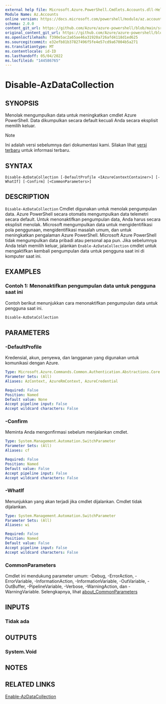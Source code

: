 ```yaml
---
external help file: Microsoft.Azure.PowerShell.Cmdlets.Accounts.dll-Help.xml
Module Name: Az.Accounts
online version: https://docs.microsoft.com/powershell/module/az.accounts/disable-azdatacollection
schema: 2.0.0
content_git_url: https://github.com/Azure/azure-powershell/blob/main/src/Accounts/Accounts/help/Disable-AzDataCollection.md
original_content_git_url: https://github.com/Azure/azure-powershell/blob/main/src/Accounts/Accounts/help/Disable-AzDataCollection.md
ms.openlocfilehash: f390e5ac2a65ae46a31920a726afd4118d1ed625
ms.sourcegitcommit: e32efb81b37827496f5fe4e57cd9a67004b5a271
ms.translationtype: MT
ms.contentlocale: id-ID
ms.lasthandoff: 05/04/2022
ms.locfileid: "144586765"
---
```

# Disable-AzDataCollection

## SYNOPSIS
Menolak mengumpulkan data untuk meningkatkan cmdlet Azure PowerShell. Data dikumpulkan secara default kecuali Anda secara eksplisit memilih keluar.

> [!NOTE]
>Ini adalah versi sebelumnya dari dokumentasi kami. Silakan lihat [versi terbaru](/powershell/module/az.accounts/disable-azdatacollection) untuk informasi terbaru.

## SYNTAX

```
Disable-AzDataCollection [-DefaultProfile <IAzureContextContainer>] [-WhatIf] [-Confirm] [<CommonParameters>]
```

## DESCRIPTION

`Disable-AzDataCollection` Cmdlet digunakan untuk menolak pengumpulan data. Azure PowerShell secara otomatis mengumpulkan data telemetri secara default. Untuk menonaktifkan pengumpulan data, Anda harus secara eksplisit menolak. Microsoft mengumpulkan data untuk mengidentifikasi pola penggunaan, mengidentifikasi masalah umum, dan untuk meningkatkan pengalaman Azure PowerShell. Microsoft Azure PowerShell tidak mengumpulkan data pribadi atau personal apa pun. Jika sebelumnya Anda telah memilih keluar, jalankan `Enable-AzDataCollection` cmdlet untuk mengaktifkan kembali pengumpulan data untuk pengguna saat ini di komputer saat ini.

## EXAMPLES

### Contoh 1: Menonaktifkan pengumpulan data untuk pengguna saat ini

Contoh berikut menunjukkan cara menonaktifkan pengumpulan data untuk pengguna saat ini.

```powershell
Disable-AzDataCollection
```

## PARAMETERS

### -DefaultProfile

Kredensial, akun, penyewa, dan langganan yang digunakan untuk komunikasi dengan Azure.

```yaml
Type: Microsoft.Azure.Commands.Common.Authentication.Abstractions.Core.IAzureContextContainer
Parameter Sets: (All)
Aliases: AzContext, AzureRmContext, AzureCredential

Required: False
Position: Named
Default value: None
Accept pipeline input: False
Accept wildcard characters: False
```

### -Confirm

Meminta Anda mengonfirmasi sebelum menjalankan cmdlet.

```yaml
Type: System.Management.Automation.SwitchParameter
Parameter Sets: (All)
Aliases: cf

Required: False
Position: Named
Default value: False
Accept pipeline input: False
Accept wildcard characters: False
```

### -WhatIf

Menunjukkan yang akan terjadi jika cmdlet dijalankan. Cmdlet tidak dijalankan.

```yaml
Type: System.Management.Automation.SwitchParameter
Parameter Sets: (All)
Aliases: wi

Required: False
Position: Named
Default value: False
Accept pipeline input: False
Accept wildcard characters: False
```

### CommonParameters
Cmdlet ini mendukung parameter umum: -Debug, -ErrorAction, -ErrorVariable, -InformationAction, -InformationVariable, -OutVariable, -OutBuffer, -PipelineVariable, -Verbose, -WarningAction, dan -WarningVariable. Selengkapnya, lihat [about_CommonParameters](http://go.microsoft.com/fwlink/?LinkID=113216)

## INPUTS

### Tidak ada

## OUTPUTS

### System.Void

## NOTES

## RELATED LINKS

[Enable-AzDataCollection](./Enable-AzDataCollection.md)
